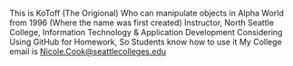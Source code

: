 This is KoToff (The Origional) Who can manipulate objects in Alpha World from 1996 (Where the name was first created)
Instructor, North Seattle College, Information Technology & Application Development
Considering Using GitHub for Homework, So Students know how to use it
My College email is Nicole.Cook@seattlecolleges.edu

<!---
Ko-Toff/Ko-Toff is a ✨ special ✨ repository because its `README.md` (this file) appears on your GitHub profile.
You can click the Preview link to take a look at your changes.
--->

